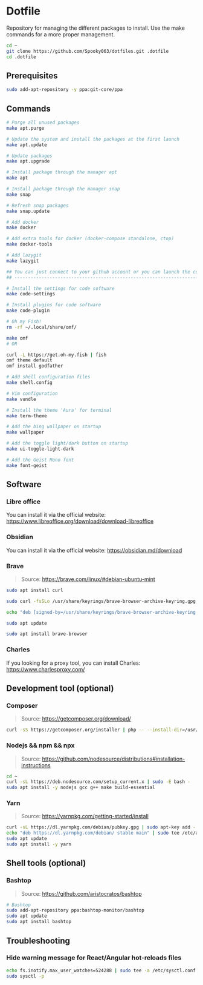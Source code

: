# Dotfile

Repository for managing the different packages to install.
Use the make commands for a more proper management.

```bash
cd ~
git clone https://github.com/Spooky063/dotfiles.git .dotfile
cd .dotfile
```

## Prerequisites

```bash
sudo add-apt-repository -y ppa:git-core/ppa
```

## Commands

```bash
# Purge all unused packages
make apt.purge
```

```bash
# Update the system and install the packages at the first launch
make apt.update

# Update packages
make apt.upgrade

# Install package through the manager apt
make apt
```

```bash
# Install package through the manager snap
make snap

# Refresh snap packages
make snap.update
```

```bash
# Add docker
make docker

# Add extra tools for docker (docker-compose standalone, ctop)
make docker-tools
```

```bash
# Add lazygit
make lazygit
```

```bash
## You can just connect to your github account or you can launch the command
## -------------------------------------------------------------------------

# Install the settings for code software
make code-settings

# Install plugins for code software
make code-plugin
```

```bash
# Oh my Fish!
rm -rf ~/.local/share/omf/

make omf
# OR

curl -L https://get.oh-my.fish | fish
omf theme default
omf install godfather
```

```bash
# Add shell configuration files
make shell.config
```

```bash
# Vim configuration
make vundle
```

```bash
# Install the theme 'Aura' for terminal
make term-theme
```

```bash
# Add the bing wallpaper on startup
make wallpaper
```

```bash
# Add the toggle light/dark button on startup
make ui-toggle-light-dark
```

```bash
# Add the Geist Mono font
make font-geist
```

## Software

### Libre office

You can install it via the official website: https://www.libreoffice.org/download/download-libreoffice

### Obsidian

You can install it via the official website: https://obsidian.md/download

### Brave

> Source: https://brave.com/linux/#debian-ubuntu-mint

```bash
sudo apt install curl

sudo curl -fsSLo /usr/share/keyrings/brave-browser-archive-keyring.gpg https://brave-browser-apt-release.s3.brave.com/brave-browser-archive-keyring.gpg

echo "deb [signed-by=/usr/share/keyrings/brave-browser-archive-keyring.gpg] https://brave-browser-apt-release.s3.brave.com/ stable main"|sudo tee /etc/apt/sources.list.d/brave-browser-release.list

sudo apt update

sudo apt install brave-browser
```

### Charles

If you looking for a proxy tool, you can install Charles: https://www.charlesproxy.com/

## Development tool (optional)

### Composer

> Source: https://getcomposer.org/download/

```bash
curl -sS https://getcomposer.org/installer | php -- --install-dir=/usr/local/bin --filename=composer
```

### Nodejs && npm && npx

> Source: https://github.com/nodesource/distributions#installation-instructions

```bash
cd ~
curl -sL https://deb.nodesource.com/setup_current.x | sudo -E bash -
sudo apt install -y nodejs gcc g++ make build-essential
```

### Yarn

> Source: https://yarnpkg.com/getting-started/install

```bash
curl -sL https://dl.yarnpkg.com/debian/pubkey.gpg | sudo apt-key add -
echo "deb https://dl.yarnpkg.com/debian/ stable main" | sudo tee /etc/apt/sources.list.d/yarn.list
sudo apt update
sudo apt install -y yarn
```

## Shell tools (optional)

### Bashtop

> Source: https://github.com/aristocratos/bashtop

```bash
# Bashtop
sudo add-apt-repository ppa:bashtop-monitor/bashtop
sudo apt update
sudo apt install bashtop
```

## Troubleshooting

### Hide warning message for React/Angular hot-reloads files

```bash
echo fs.inotify.max_user_watches=524288 | sudo tee -a /etc/sysctl.conf
sudo sysctl -p
```